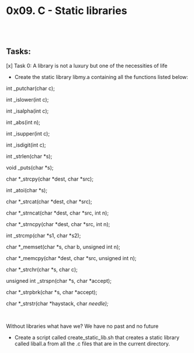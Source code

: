 # 0x09. C - Static libraries 

<br>
<br>

## Tasks:


[x] Task 0:
 A library is not a luxury but one of the necessities of life

  * Create the static library libmy.a containing all the functions listed below:

int _putchar(char c);
 
int _islower(int c);
 
int _isalpha(int c);
 
int _abs(int n);
 
int _isupper(int c);
 
int _isdigit(int c);
 
int _strlen(char *s);

void _puts(char *s);

char *_strcpy(char *dest, char *src);

int _atoi(char *s);

char *_strcat(char *dest, char *src);

char *_strncat(char *dest, char *src, int n);

char *_strncpy(char *dest, char *src, int n);

int _strcmp(char *s1, char *s2);

char *_memset(char *s, char b, unsigned int n);

char *_memcpy(char *dest, char *src, unsigned int n);

char *_strchr(char *s, char c);

unsigned int _strspn(char *s, char *accept);

char *_strpbrk(char *s, char *accept);

char *_strstr(char *haystack, char *needle);*

<br>

Without libraries what have we? We have no past and no future

 * Create a script called create_static_lib.sh that creates a static library called liball.a from all the .c files that are in the current directory.
